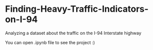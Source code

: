 # Finding-Heavy-Traffic-Indicators-on-I-94
Analyzing a dataset about the traffic on the I-94 Interstate highway

You can open .ipynb file to see the project :)

